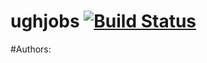 # ughjobs [![Build Status](https://travis-ci.org/ughjobs/ughjobs.svg?branch=master)](https://travis-ci.org/ughjobs/ughjobs)
#Authors:
